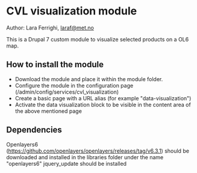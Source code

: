 # CVL visualization module
Author: Lara Ferrighi, laraf@met.no

This is a Drupal 7 custom module to visualize selected products on a OL6 map. 

## How to install the module
* Download the module and place it within the module folder.
* Configure the module in the configuration page (/admin/config/services/cvl_visualization)
* Create a basic page with a URL alias (for example "data-visualization")
* Activate the data visualization block to be visible in the content area of the above mentioned page


## Dependencies
Openlayers6 (https://github.com/openlayers/openlayers/releases/tag/v6.3.1) should be downloaded and installed in the libraries folder under the name "openlayers6"
jquery_update should be installed

